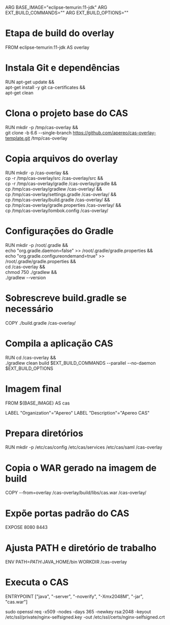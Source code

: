 ARG BASE_IMAGE="eclipse-temurin:11-jdk"
ARG EXT_BUILD_COMMANDS=""
ARG EXT_BUILD_OPTIONS=""

# Etapa de build do overlay
FROM eclipse-temurin:11-jdk AS overlay

# Instala Git e dependências
RUN apt-get update && \
    apt-get install -y git ca-certificates && \
    apt-get clean

# Clona o projeto base do CAS
RUN mkdir -p /tmp/cas-overlay && \
    git clone -b 6.6 --single-branch https://github.com/apereo/cas-overlay-template.git /tmp/cas-overlay

# Copia arquivos do overlay
RUN mkdir -p /cas-overlay && \
    cp -r /tmp/cas-overlay/src /cas-overlay/src && \
    cp -r /tmp/cas-overlay/gradle /cas-overlay/gradle && \
    cp /tmp/cas-overlay/gradlew /cas-overlay/ && \
    cp /tmp/cas-overlay/settings.gradle /cas-overlay/ && \
    cp /tmp/cas-overlay/build.gradle /cas-overlay/ && \
    cp /tmp/cas-overlay/gradle.properties /cas-overlay/ && \
    cp /tmp/cas-overlay/lombok.config /cas-overlay/

# Configurações do Gradle
RUN mkdir -p /root/.gradle && \
    echo "org.gradle.daemon=false" >> /root/.gradle/gradle.properties && \
    echo "org.gradle.configureondemand=true" >> /root/.gradle/gradle.properties && \
    cd /cas-overlay && \
    chmod 750 ./gradlew && \
    ./gradlew --version

# Sobrescreve build.gradle se necessário
COPY ./build.gradle /cas-overlay/

# Compila a aplicação CAS
RUN cd /cas-overlay && \
    ./gradlew clean build $EXT_BUILD_COMMANDS --parallel --no-daemon $EXT_BUILD_OPTIONS

# Imagem final
FROM ${BASE_IMAGE} AS cas

LABEL "Organization"="Apereo"
LABEL "Description"="Apereo CAS"

# Prepara diretórios
RUN mkdir -p /etc/cas/config /etc/cas/services /etc/cas/saml /cas-overlay

# Copia o WAR gerado na imagem de build
COPY --from=overlay /cas-overlay/build/libs/cas.war /cas-overlay/

# Expõe portas padrão do CAS
EXPOSE 8080 8443

# Ajusta PATH e diretório de trabalho
ENV PATH=$PATH:$JAVA_HOME/bin
WORKDIR /cas-overlay

# Executa o CAS
ENTRYPOINT ["java", "-server", "-noverify", "-Xmx2048M", "-jar", "cas.war"]


sudo openssl req -x509 -nodes -days 365 -newkey rsa:2048 -keyout /etc/ssl/private/nginx-selfsigned.key -out /etc/ssl/certs/nginx-selfsigned.crt
